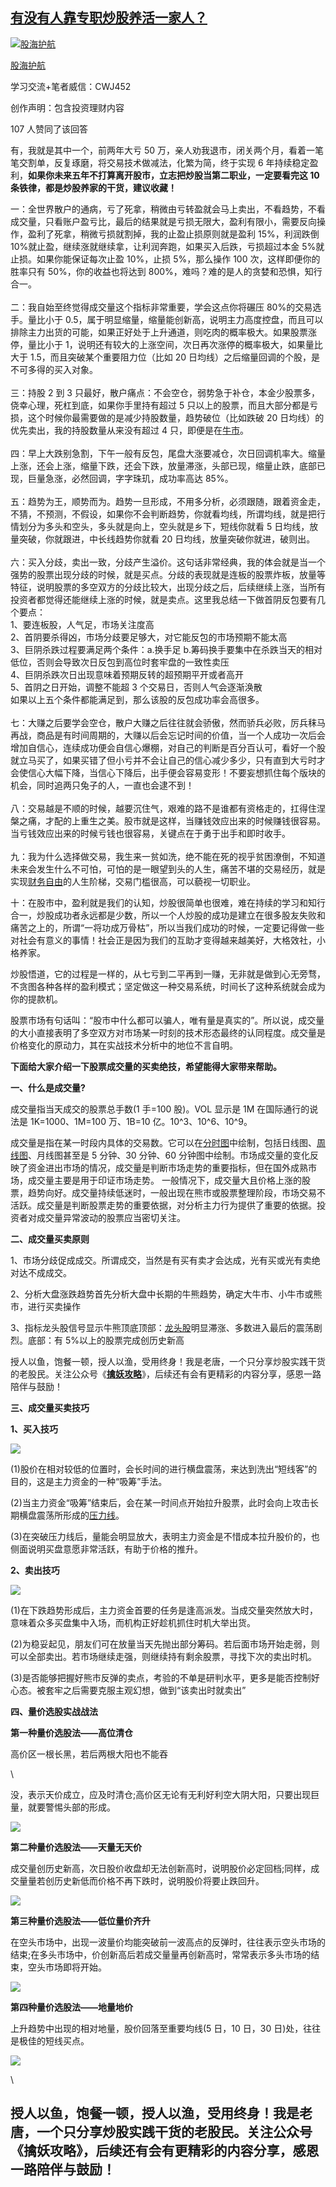 ## [有没有人靠专职炒股养活一家人？](https://www.zhihu.com/question/469129934/answer/2595158666)

[![股海护航](https://p3-juejin.byteimg.com/tos-cn-i-k3u1fbpfcp/1135a967e96a46d49f799f38e2b00f80~tplv-k3u1fbpfcp-zoom-1.image)](https://www.zhihu.com/people/chen-feng-59-43-86)

[股海护航](https://www.zhihu.com/people/chen-feng-59-43-86)

学习交流+笔者威信：CWJ452

创作声明：包含投资理财内容

107 人赞同了该回答

有，我就是其中一个，前两年大亏 50 万，亲人劝我退市，闭关两个月，看着一笔笔交割单，反复琢磨，将交易技术做减法，化繁为简，终于实现 6 年持续稳定盈利，**如果你未来五年不打算离开股市，立志把炒股当第二职业，一定要看完这 10 条铁律，都是炒股养家的干货，建议收藏！**

一：全世界散户的通病，亏了死拿，稍微由亏转盈就会马上卖出，不看趋势，不看成交量，只看账户盈亏比，最后的结果就是亏损无限大，盈利有限小，需要反向操作，盈利了死拿，稍微亏损就割掉，我的止盈止损原则就是盈利 15%，利润跌倒 10%就止盈，继续涨就继续拿，让利润奔跑，如果买入后跌，亏损超过本金 5%就止损。如果你能保证每次止盈 10%，止损 5%，那么操作 100 次，这样即便你的胜率只有 50%，你的收益也将达到 800%，难吗？难的是人的贪婪和恐惧，知行合一。\
\
二：我自始至终觉得成交量这个指标非常重要，学会这点你将碾压 80%的交易选手。量比小于 0.5，属于明显缩量，缩量能创新高，说明主力高度控盘，而且可以排除主力出货的可能，如果正好处于上升通道，则吃肉的概率极大。如果股票涨停，量比小于 1，说明还有较大的上涨空间，次日再次涨停的概率极大，如果量比大于 1.5，而且突破某个重要阻力位（比如 20 日均线）之后缩量回调的个股，是不可多得的买入对象。\
\
三：持股 2 到 3 只最好，散户痛点：不会空仓，弱势急于补仓，本金少股票多，侥幸心理，死杠到底，如果你手里持有超过 5 只以上的股票，而且大部分都是亏损，这个时候你最需要做的是减少持股数量，趋势破位（比如跌破 20 日均线）的优先卖出，我的持股数量从来没有超过 4 只，即便是在[牛市](https://www.zhihu.com/search?q=%E7%89%9B%E5%B8%82&search_source=Entity&hybrid_search_source=Entity&hybrid_search_extra=%7B%22sourceType%22%3A%22answer%22%2C%22sourceId%22%3A2574110654%7D)。\
\
四：早上大跌别急割，下午一般有反包，尾盘大涨要减仓，次日回调机率大。缩量上涨，还会上涨，缩量下跌，还会下跌，放量滞涨，头部已现，缩量止跌，底部已现，巨量急涨，必然回调，字字珠玑，成功率高达 85%。\
\
五：趋势为王，顺势而为。趋势一旦形成，不用多分析，必须跟随，跟着资金走，不猜，不预测，不假设，如果你不会判断趋势，你就看均线，所谓均线，就是把行情划分为多头和空头，多头就是向上，空头就是乡下，短线你就看 5 日均线，放量突破，你就跟进，中长线趋势你就看 20 日均线，放量突破你就进，破则出。\
\
六：买入分歧，卖出一致，分歧产生溢价。这句话非常经典，我的体会就是当一个强势的股票出现分歧的时候，就是买点。分歧的表现就是连板的股票炸板，放量等特征，说明股票的多空双方的分歧比较大，出现分歧之后，后续继续上涨，当所有投资者都觉得还能继续上涨的时候，就是卖点。这里我总结一下做首阴反包要有几个要点：\
1、要连板股，人气足，市场关注度高\
2、首阴要杀得凶，市场分歧要足够大，对它能反包的市场预期不能太高\
3、巨阴杀跌过程要满足两个条件：a.换手足 b.筹码换手要集中在杀跌当天的相对低位，否则会导致次日反包到高位时套牢盘的一致性卖压\
4、巨阴杀跌次日出现意味着预期反转的超预期平开或者高开\
5、首阴之日开始，调整不能超 3 个交易日，否则人气会逐渐涣散\
如果以上五个条件都能满足到，那么该股的反包成功率会高很多。\
\
七：大赚之后要学会空仓，散户大赚之后往往就会骄傲，然而骄兵必败，厉兵秣马再战，商品是有时间周期的，大赚以后会忘记时间的价值，当一个人成功一次后会增加自信心，连续成功便会自信心爆棚，对自己的判断是百分百认可，看好一个股就立马买了，如果买错了但小亏并不会让自己的信心减少多少，只有直到大亏时才会使信心大幅下降，当信心下降后，出手便会容易变形！不要妄想抓住每个版块的机会，同时追两只兔子的人，一直也会逮不到！\
\
八：交易越是不顺的时候，越要沉住气，艰难的路不是谁都有资格走的，扛得住涅槃之痛，才配的上重生之美。股市就是这样，当赚钱效应出来的时候赚钱很容易。当亏钱效应出来的时候亏钱也很容易，关键点在于勇于出手和即时收手。\
\
九：我为什么选择做交易，我生来一贫如洗，绝不能在死的视乎贫困潦倒，不知道未来会发生什么不可怕，可怕的是一眼望到头的人生，痛苦不堪的交易经历，就是实现[财务自由](https://www.zhihu.com/search?q=%E8%B4%A2%E5%8A%A1%E8%87%AA%E7%94%B1&search_source=Entity&hybrid_search_source=Entity&hybrid_search_extra=%7B%22sourceType%22%3A%22answer%22%2C%22sourceId%22%3A2574110654%7D)的人生阶梯，交易门槛很高，可以藐视一切职业。

十：在股市中，盈利就是我们的认知，炒股很简单也很难，难在持续的学习和知行合一，炒股成功者永远都是少数，所以一个人炒股的成功是建立在很多股友失败和痛苦之上的，所谓“一将功成万骨枯”，所以当我们成功的时候，一定要记得做一些对社会有意义的事情！社会正是因为我们的互助才变得越来越美好，大格效社，小格养家。

炒股悟道，它的过程是一样的，从七亏到二平再到一赚，无非就是做到心无旁骛，不贪图各种各样的盈利模式；坚定做这一种交易系统，时间长了这种系统就会成为你的提款机。

股票市场有句话叫：“股市中什么都可以骗人，唯有量是真实的”。所以说，成交量的大小直接表明了多空双方对市场某一时刻的技术形态最终的认同程度。成交量是价格变化的原动力，其在实战技术分析中的地位不言自明。

**下面给大家介绍一下股票成交量的买卖绝技，希望能得大家带来帮助。**

**一、什么是成交量?**

成交量指当天成交的股票总手数(1 手=100 股)。VOL 显示是 1M 在国际通行的说法是 1K=1000、1M=100 万、1B=10 亿。10^3、10^6、10^9。

成交量是指在某一时段内具体的交易数。它可以在[分时图](https://www.zhihu.com/search?q=%E5%88%86%E6%97%B6%E5%9B%BE&search_source=Entity&hybrid_search_source=Entity&hybrid_search_extra=%7B%22sourceType%22%3A%22answer%22%2C%22sourceId%22%3A2580352530%7D)中绘制，包括日线图、[周线图](https://www.zhihu.com/search?q=%E5%91%A8%E7%BA%BF%E5%9B%BE&search_source=Entity&hybrid_search_source=Entity&hybrid_search_extra=%7B%22sourceType%22%3A%22answer%22%2C%22sourceId%22%3A2574110654%7D)、月线图甚至是 5 分钟、30 分钟、60 分钟图中绘制。市场成交量的变化反映了资金进出市场的情况，成交量是判断市场走势的重要指标，但在国外成熟市场，成交量主要是用于印证市场走势。 一般情况下，成交量大且价格上涨的股票，趋势向好。成交量持续低迷时，一般出现在熊市或股票整理阶段，市场交易不活跃。成交量是判断股票走势的重要依据，对分析主力行为提供了重要的依据。投资者对成交量异常波动的股票应当密切关注。

**二、成交量买卖原则**

1、市场分歧促成成交。所谓成交，当然是有买有卖才会达成，光有买或光有卖绝对达不成成交。

2、分析大盘涨跌趋势首先分析大盘中长期的牛熊趋势，确定大牛市、小牛市或熊市，进行买卖操作

3、指标龙头股信号显示牛熊顶底顶部：[龙头股](https://www.zhihu.com/search?q=%E9%BE%99%E5%A4%B4%E8%82%A1&search_source=Entity&hybrid_search_source=Entity&hybrid_search_extra=%7B%22sourceType%22%3A%22answer%22%2C%22sourceId%22%3A2574110654%7D)明显滞涨、多数进入最后的震荡剧烈。底部：有 5%以上的股票完成创历史新高

授人以鱼，饱餐一顿，授人以渔，受用终身！我是老唐，一个只分享炒股实践干货的老股民。关注公众号《**[擒妖攻略](https://www.zhihu.com/search?q=%E6%93%92%E5%A6%96%E6%94%BB%E7%95%A5&search_source=Entity&hybrid_search_source=Entity&hybrid_search_extra=%7B%22sourceType%22%3A%22answer%22%2C%22sourceId%22%3A2580352530%7D)**》，后续还有会有更精彩的内容分享，感恩一路陪伴与鼓励！

**三、成交量买卖技巧**

**1、买入技巧**

![](https://p3-juejin.byteimg.com/tos-cn-i-k3u1fbpfcp/5302f982bcf64213a9cf25e169b6cf70~tplv-k3u1fbpfcp-zoom-1.image)

(1)股价在相对较低的位置时，会长时间的进行横盘震荡，来达到洗出“短线客”的目的，这是主力资金的一种“吸筹”手法。

(2)当主力资金“吸筹”结束后，会在某一时间点开始拉升股票，此时会向上攻击长期横盘震荡所形成的[压力线](https://www.zhihu.com/search?q=%E5%8E%8B%E5%8A%9B%E7%BA%BF&search_source=Entity&hybrid_search_source=Entity&hybrid_search_extra=%7B%22sourceType%22%3A%22answer%22%2C%22sourceId%22%3A2574110654%7D)。

(3)在突破压力线后，量能会明显放大，表明主力资金是不惜成本拉升股价的，也侧面说明买盘意愿非常活跃，有助于价格的推升。

**2、卖出技巧**

![](https://p3-juejin.byteimg.com/tos-cn-i-k3u1fbpfcp/4377b857d478465abc5f337e9b8417cf~tplv-k3u1fbpfcp-zoom-1.image)

(1)在下跌趋势形成后，主力资金首要的任务是逢高派发。当成交量突然放大时，意味着众多买盘集中入场，而机构正好趁机抓住时机大举出货。

(2)为稳妥起见，朋友们可在放量当天先抛出部分筹码。若后面市场开始走弱，则可以全部卖出。若市场继续走强，则继续持有剩余股票，寻找下次的卖出时机。

(3)是否能够把握好熊市反弹的卖点，考验的不单是研判水平，更多是能否控制好心态。被套牢之后需要克服主观幻想，做到“该卖出时就卖出”

**四、量价选股实战战法**

**第一种量价选股法——高位清仓**

高价区一根长黑，若后两根大阳也不能吞

\

没，表示天价成立，应及时清仓;高价区无论有无利好利空大阴大阳，只要出现巨量，就要警惕头部的形成。

![](https://p3-juejin.byteimg.com/tos-cn-i-k3u1fbpfcp/80f6930212504ce182101cdf8e0f4dd7~tplv-k3u1fbpfcp-zoom-1.image)

**第二种量价选股法——天量无天价**

成交量创历史新高，次日股价收盘却无法创新高时，说明股价必定回档;同样，成交量量若创历史新低而价格不再下跌时，说明股价将要止跌回升。

![](https://p3-juejin.byteimg.com/tos-cn-i-k3u1fbpfcp/acfb0e8fedfe4af0bdb3ea07c64fe059~tplv-k3u1fbpfcp-zoom-1.image)

**第三种量价选股法——低位量价齐升**

在空头市场中，出现一波量价均能突破前一波高点的反弹时，往往表示空头市场的结束;在多头市场中，价创新高后若成交量量再创新高时，常常表示多头市场的结束，空头市场即将开始。

![](https://p3-juejin.byteimg.com/tos-cn-i-k3u1fbpfcp/17e00cfbc3054596bf5ebe77ab5c133d~tplv-k3u1fbpfcp-zoom-1.image)

**第四种量价选股法——地量地价**

上升趋势中出现的相对地量，股价回落至重要均线(5 日，10 日，30 日)处，往往是极佳的短线买点。

![](https://p3-juejin.byteimg.com/tos-cn-i-k3u1fbpfcp/4660e7173a374bdb89cd2bdc18482673~tplv-k3u1fbpfcp-zoom-1.image)

\

## 授人以鱼，饱餐一顿，授人以渔，受用终身！我是老唐，一个只分享炒股实践干货的老股民。关注公众号《擒妖攻略》，后续还有会有更精彩的内容分享，感恩一路陪伴与鼓励！
